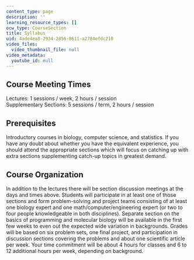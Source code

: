 ```yaml
---
content_type: page
description: ''
learning_resource_types: []
ocw_type: CourseSection
title: Syllabus
uid: 4ade4ea8-2934-2856-8611-a2784efdc210
video_files:
  video_thumbnail_file: null
video_metadata:
  youtube_id: null
---
```


Course Meeting Times
--------------------

Lectures: 1 sessions / week, 2 hours / session  
Supplementary Sections: 5 sessions / term, 2 hours / session

Prerequisites
-------------

Introductory courses in biology, computer science, and statistics. If you have any doubt about whether you have the equivalent experience, you should attend the appropriate sections which will focus on catching up with extra sections supplementing catch-up topics in greatest demand.

Course Organization
-------------------

In addition to the lectures there will be section discussion meetings at the days and times above. Students will participate in at least one of those sections and form problem-solving and project teams consisting of at least one biology expert and one math/computer/engineering expert (or two to four people knowledgeable in both disciplines). Separate section on the basics of programming and molecular biology will be available in the first few weeks to even out the expected wide variation in backgrounds. Grades will be based on six problem sets, one final project, and participation in discussion sections covering the problems and about one scientific article per week. Your time commitment will be about 4 hours for classes and 6 to 12 additional hours per week, depending on background.